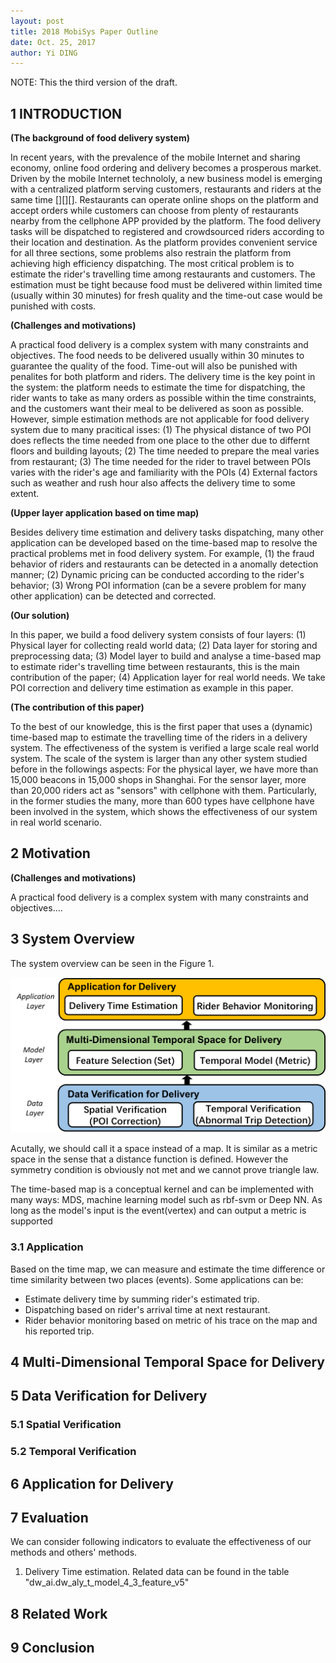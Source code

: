 ```yaml
--- 
layout: post
title: 2018 MobiSys Paper Outline
date: Oct. 25, 2017
author: Yi DING
---
```


[comment]: # (This is the outline 3 for the 2018 MobiSys paper)

NOTE: This the third version of the draft.
 
## 1 INTRODUCTION

[comment]: # (The importance of the problems addressed)
[comment]: # (The novelty of the proposed solutions)
[comment]: # (The technical depth)
[comment]: # (The potential impact)

**(The background of food delivery system)**

In recent years, with the prevalence of the mobile Internet and sharing economy, online food ordering and delivery becomes a prosperous market. Driven by the mobile Internet technololy, a new business model is emerging with a centralized platform serving customers, restaurants and riders at the same time [][][]. Restaurants can operate online shops on the platform and accept orders while customers can choose from plenty of restaurants nearby from the cellphone APP provided by the platform. The food delivery tasks will be dispatched to registered and crowdsourced riders according to their location and destination. As the platform provides convenient service for all three sections, some problems also restrain the platform from achieving high efficiency dispatching. The most critical problem is to estimate the rider's travelling time among restaurants and customers. The estimation must be tight because food must be delivered within limited time (usually within 30 minutes) for fresh quality and the time-out case would be punished with costs.

**(Challenges and motivations)**

A practical food delivery is a complex system with many constraints and objectives. The food needs to be delivered usually within 30 minutes to guarantee the quality of the food. Time-out will also be punished with penalites for both platform and riders. The delivery time is the key point in the system: the platform needs to estimate the time for dispatching, the rider wants to take as many orders as possible within the time constraints, and the customers want their meal to be delivered as soon as possible. However, simple estimation methods are not applicable for food delivery system due to many pracitical isses: (1) The physical distance of two POI does reflects the time needed from one place to the other due to differnt floors and building layouts; (2) The time needed to prepare the meal varies from restaurant; (3) The time needed for the rider to travel between POIs varies with the rider's age and familiarity with the POIs (4) External factors such as weather and rush hour also affects the delivery time to some extent.

**(Upper layer application based on time map)**

Besides delivery time estimation and delivery tasks dispatching, many other application can be developed based on the time-based map to resolve the practical problems met in food delivery system. For example, (1) the fraud behavior of riders and restaurants can be detected in a anomally detection manner; (2) Dynamic pricing can be conducted according to the rider's behavior; (3) Wrong POI information (can be a severe problem for many other application) can be detected and corrected.  

**(Our solution)**

In this paper, we build a food delivery system consists of four layers: (1) Physical layer for collecting reald world data; (2) Data layer for storing and preprocessing data; (3) Model layer to build and analyse a time-based map to estimate rider's travelling time between restaurants, this is the main contribution of the paper; (4) Application layer for real world needs. We take POI correction and delivery time estimation as example in this paper. 

**(The contribution of this paper)**

To the best of our knowledge, this is the first paper that uses a (dynamic) time-based map to estimate the travelling time of the riders in a delivery system. The effectiveness of the system is verified a large scale real world system. The scale of the system is larger than any other system studied before in the followings aspects: For the physical layer, we have more than 15,000 beacons in 15,000 shops in Shanghai. For the sensor layer, more than 20,000 riders act as "sensors" with cellphone with them. Particularly, in the former studies the many, more than 600 types have cellphone have been involved in the system, which shows the effectiveness of our system in real world scenario. 

## 2 Motivation
**(Challenges and motivations)**

A practical food delivery is a complex system with many constraints and objectives....


## 3 System Overview
The system overview can be seen in the Figure 1.
<p align = "center">
<img src="figures/system-overview-3.png"  alt="system overview">
</p>

Acutally, we should call it a space instead of a map. It is similar as a metric space in the sense that a distance function is defined. However the symmetry condition is obviously not met and we cannot prove triangle law. 

The time-based map is a conceptual kernel and can be implemented with many ways: MDS, machine learning model such as rbf-svm or Deep NN. As long as the model's input is the event(vertex) and can output a metric is supported 

### 3.1 Application
Based on the time map, we can measure and estimate the time difference or time similarity between two places (events). Some applications can be:
* Estimate delivery time by summing rider's estimated trip.
* Dispatching based on rider's arrival time at next restaurant.
* Rider behavior monitoring based on metric of his trace on the map and his reported trip.

## 4 Multi-Dimensional Temporal Space for Delivery

## 5 Data Verification for Delivery

### 5.1 Spatial Verification

### 5.2 Temporal Verification

## 6 Application for Delivery

## 7 Evaluation
We can consider following indicators to evaluate the effectiveness of our methods and others' methods.

1. Delivery Time estimation.
Related data can be found in the table "dw_ai.dw_aly_t_model_4_3_feature_v5"

## 8 Related Work

## 9 Conclusion

